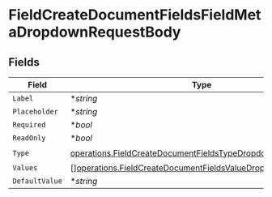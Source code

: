 # FieldCreateDocumentFieldsFieldMetaDropdownRequestBody


## Fields

| Field                                                                                                                                        | Type                                                                                                                                         | Required                                                                                                                                     | Description                                                                                                                                  |
| -------------------------------------------------------------------------------------------------------------------------------------------- | -------------------------------------------------------------------------------------------------------------------------------------------- | -------------------------------------------------------------------------------------------------------------------------------------------- | -------------------------------------------------------------------------------------------------------------------------------------------- |
| `Label`                                                                                                                                      | **string*                                                                                                                                    | :heavy_minus_sign:                                                                                                                           | N/A                                                                                                                                          |
| `Placeholder`                                                                                                                                | **string*                                                                                                                                    | :heavy_minus_sign:                                                                                                                           | N/A                                                                                                                                          |
| `Required`                                                                                                                                   | **bool*                                                                                                                                      | :heavy_minus_sign:                                                                                                                           | N/A                                                                                                                                          |
| `ReadOnly`                                                                                                                                   | **bool*                                                                                                                                      | :heavy_minus_sign:                                                                                                                           | N/A                                                                                                                                          |
| `Type`                                                                                                                                       | [operations.FieldCreateDocumentFieldsTypeDropdownRequestBody2](../../models/operations/fieldcreatedocumentfieldstypedropdownrequestbody2.md) | :heavy_check_mark:                                                                                                                           | N/A                                                                                                                                          |
| `Values`                                                                                                                                     | [][operations.FieldCreateDocumentFieldsValueDropdown](../../models/operations/fieldcreatedocumentfieldsvaluedropdown.md)                     | :heavy_minus_sign:                                                                                                                           | N/A                                                                                                                                          |
| `DefaultValue`                                                                                                                               | **string*                                                                                                                                    | :heavy_minus_sign:                                                                                                                           | N/A                                                                                                                                          |